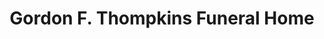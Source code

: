 ---
title: "Gordon F. Thompkins Funeral Home"
url: /kingston/gordon-f-thompkins-funeral-home/
shop: Bestattungen
---